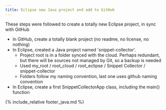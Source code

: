 ```yaml
---
title: Eclipse new Java project and add to GitHub
---
```


These steps were followed to create a totally new Eclipse project, in sync with GitHub

* In GitHub, create a totally blank project (no readme, no license, no nothing)
* In Eclipse, created a Java project named 'snippet-collector'.
  * Project root is in a folder synced with the cloud. Perhaps redundant, but there will be sources not managed by Git, so a backup is needed
  * Used my_root / root_cloud / root_eclipse / Snippet Collector / snippet-collector
  * Folders follow my naming convention, last one uses github naming convention
* In Eclipse, create a first SnippetCollectorApp class, including the main() function


{% include_relative footer_java.md %}
